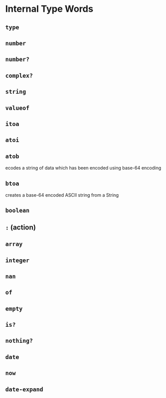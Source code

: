 # Internal Type Words

## `type`

## `number`

## `number?`

## `complex?`

## `string`

## `valueof`

## `itoa`

## `atoi`

## `atob`
ecodes a string of data which has been encoded using base-64 encoding

## `btoa`
creates a base-64 encoded ASCII string from a String

## `boolean`

## `:` (action)

## `array`

## `integer`

## `nan`

## `of`

## `empty`

## `is?`

## `nothing?`

## `date`

## `now`

## `date-expand`
